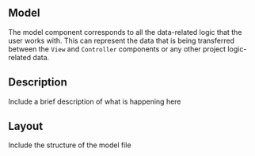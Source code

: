## Model
The model component corresponds to all the data-related logic that the user works with. This can represent the data that is being transferred between the `View` and `Controller` components or any other project logic-related data.

## Description
Include a brief description of what is happening here

## Layout
Include the structure of the model file


